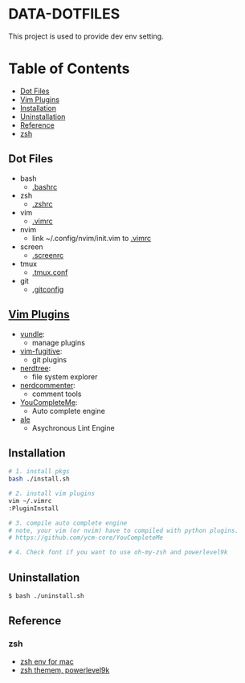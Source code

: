 # DATA-DOTFILES
 This project is used to provide dev env setting.


# Table of Contents
- [Dot Files](#dot-files)
- [Vim Plugins](#vim-plugins)
- [Installation](#installation)
- [Uninstallation](#uninstallation)
- [Reference](#reference)
- [zsh](#zsh)


## Dot Files
 * bash
   * [.bashrc](https://github.com/kissofjudase23/Data-dotfiles/blob/master/conf/.bashrc)
 * zsh
   * [.zshrc](https://github.com/kissofjudase23/Data-dotfiles/blob/master/conf/.zshrc)
 * vim
   * [.vimrc](https://github.com/kissofjudase23/Data-dotfiles/blob/master/conf/.vimrc)
 * nvim
   * link ~/.config/nvim/init.vim to [.vimrc](https://github.com/kissofjudase23/Data-dotfiles/blob/master/conf/.vimrc)
 * screen
   * [.screenrc](https://github.com/kissofjudase23/Data-dotfiles/blob/master/conf/.screenrc)
 * tmux
   * [.tmux.conf](https://github.com/kissofjudase23/Data-dotfiles/blob/master/conf/.tmux.conf)
 * git
   * [.gitconfig](https://github.com/kissofjudase23/Data-dotfiles/blob/master/conf/.gitconfig)


## [Vim Plugins](https://github.com/kissofjudase23/Data-dotfiles/blob/master/conf/.vimrc#L26-L50)
 * [vundle](https://github.com/VundleVim/Vundle.vim):
   * manage plugins
 * [vim-fugitive](https://github.com/tpope/vim-fugitive):
   * git plugins
 * [nerdtree](https://github.com/scrooloose/nerdtree):
   * file system explorer
 * [nerdcommenter](https://github.com/scrooloose/nerdcommenter):
   * comment tools
 * [YouCompleteMe](https://github.com/Valloric/YouCompleteMe):
   * Auto complete engine
 * [ale](https://github.com/w0rp/ale)
   * Asychronous Lint Engine


## Installation
```bash
# 1. install pkgs
bash ./install.sh

# 2. install vim plugins
vim ~/.vimrc
:PluginInstall

# 3. compile auto complete engine
# note, your vim (or nvim) have to compiled with python plugins.
# https://github.com/ycm-core/YouCompleteMe

# 4. Check font if you want to use oh-my-zsh and powerlevel9k
```

## Uninstallation
```bash
$ bash ./uninstall.sh
```


## Reference
### zsh
  * [zsh env for mac](https://medium.com/statementdog-engineering/prettify-your-zsh-command-line-prompt-3ca2acc967f)
  * [zsh themem, powerlevel9k](https://github.com/bhilburn/powerlevel9k)


